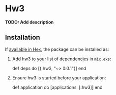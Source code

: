 # Hw3

**TODO: Add description**

## Installation

If [available in Hex](https://hex.pm/docs/publish), the package can be installed as:

  1. Add hw3 to your list of dependencies in `mix.exs`:

        def deps do
          [{:hw3, "~> 0.0.1"}]
        end

  2. Ensure hw3 is started before your application:

        def application do
          [applications: [:hw3]]
        end

